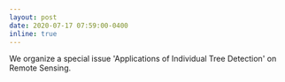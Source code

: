 ```yaml
---
layout: post
date: 2020-07-17 07:59:00-0400
inline: true
---
```


We organize a special issue 'Applications of Individual Tree Detection' on Remote Sensing.
